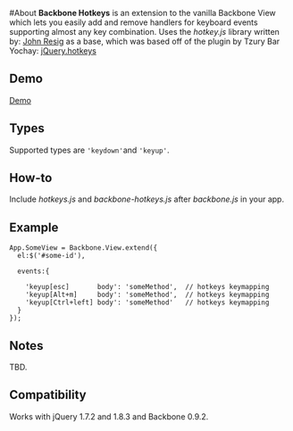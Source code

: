 #About
**Backbone Hotkeys** is an extension to the vanilla Backbone View which lets you easily add and remove handlers for keyboard events supporting almost any key combination.  Uses the *hotkey.js* library written by: [John Resig](http://github.com/jeresig/jquery.hotkeys) as a base, which was based off of the plugin by Tzury Bar Yochay: [jQuery.hotkeys](http://github.com/tzuryby/hotkeys)

## Demo
[Demo](http://htmlpreview.github.com/?https://github.com/rpocklin/backbone-hotkeys/master/example/index.html)

## Types
Supported types are `'keydown'`and `'keyup'`.

## How-to
Include *hotkeys.js* and *backbone-hotkeys.js* after *backbone.js* in your app.

## Example

    App.SomeView = Backbone.View.extend({
      el:$('#some-id'),

      events:{

        'keyup[esc]       body': 'someMethod',  // hotkeys keymapping
        'keyup[Alt+m]     body': 'someMethod',  // hotkeys keymapping
        'keyup[Ctrl+left] body': 'someMethod'   // hotkeys keymapping
      }
    });


## Notes
TBD.

## Compatibility
Works with jQuery 1.7.2 and 1.8.3 and Backbone 0.9.2.
